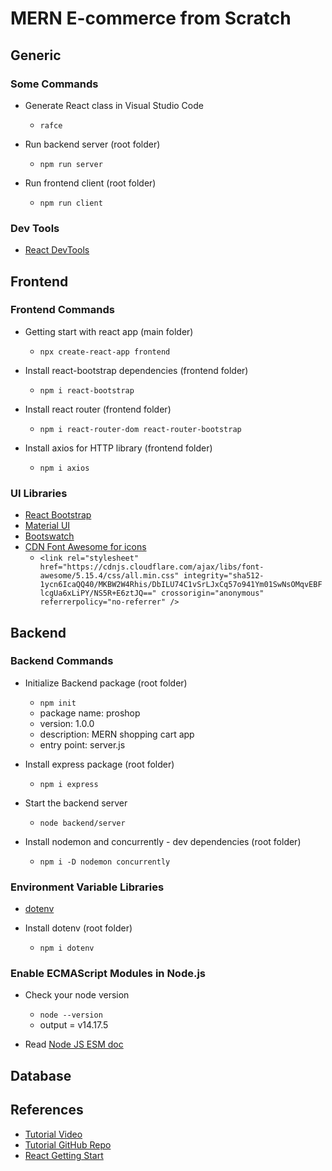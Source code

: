 # MERN E-commerce from Scratch

## Generic

### Some Commands

- Generate React class in Visual Studio Code

  - `rafce`

- Run backend server (root folder)

  - `npm run server`

- Run frontend client (root folder)
  - `npm run client`

### Dev Tools

- [React DevTools](https://www.google.com/search?q=raeact+dev+tools&oq=raeact+dev+tools&aqs=chrome..69i57j0i13l9.3024j0j7&sourceid=chrome&ie=UTF-8)

## Frontend

### Frontend Commands

- Getting start with react app (main folder)

  - `npx create-react-app frontend`

- Install react-bootstrap dependencies (frontend folder)

  - `npm i react-bootstrap`

- Install react router (frontend folder)

  - `npm i react-router-dom react-router-bootstrap`

- Install axios for HTTP library (frontend folder)
  - `npm i axios`

### UI Libraries

- [React Bootstrap](https://react-bootstrap.github.io/)
- [Material UI](https://material-ui.com/)
- [Bootswatch](https://bootswatch.com/)
- [CDN Font Awesome for icons](https://cdnjs.com/)
  - `<link rel="stylesheet" href="https://cdnjs.cloudflare.com/ajax/libs/font-awesome/5.15.4/css/all.min.css" integrity="sha512-1ycn6IcaQQ40/MKBW2W4Rhis/DbILU74C1vSrLJxCq57o941Ym01SwNsOMqvEBFlcgUa6xLiPY/NS5R+E6ztJQ==" crossorigin="anonymous" referrerpolicy="no-referrer" />`

## Backend

### Backend Commands

- Initialize Backend package (root folder)

  - `npm init`
  - package name: proshop
  - version: 1.0.0
  - description: MERN shopping cart app
  - entry point: server.js

- Install express package (root folder)

  - `npm i express`

- Start the backend server

  - `node backend/server`

- Install nodemon and concurrently - dev dependencies (root folder)
  - `npm i -D nodemon concurrently`

### Environment Variable Libraries

- [dotenv](https://www.npmjs.com/package/dotenv)

- Install dotenv (root folder)
  - `npm i dotenv`

### Enable ECMAScript Modules in Node.js

- Check your node version

  - `node --version`
  - output = v14.17.5

- Read [Node JS ESM doc](https://nodejs.org/api/esm.html)

## Database

## References

- [Tutorial Video](https://learning.oreilly.com/videos/mern-e-commerce-from/9781801077545/9781801077545-video2_1/)
- [Tutorial GitHub Repo](https://github.com/bradtraversy/proshop_mern)
- [React Getting Start](https://reactjs.org/docs/getting-started.html)
